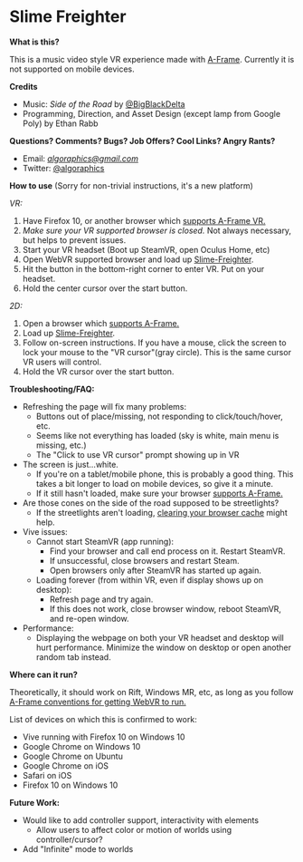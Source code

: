 # Slime Freighter

**What is this?**

This is a music video style VR experience made with [A-Frame](https://aframe.io). 
Currently it is not supported on mobile devices.

**Credits**
- Music: *Side of the Road* by [@BigBlackDelta](https://twitter.com/bigblackdelta)
- Programming, Direction, and Asset Design (except lamp from Google Poly) by Ethan Rabb

**Questions? Comments? Bugs? Job Offers? Cool Links? Angry Rants?**
- Email:  *algoraphics@gmail.com*
- Twitter:  [@algoraphics](https://twitter.com/algoraphics)

**How to use** (Sorry for non-trivial instructions, it's a new platform)

*VR:*
1. Have Firefox 10, or another browser which [supports A-Frame VR.](https://aframe.io/docs/0.7.0/introduction/vr-headsets-and-webvr-browsers.html)
2. *Make sure your VR supported browser is closed.* Not always necessary, but helps to prevent issues.
3. Start your VR headset (Boot up SteamVR, open Oculus Home, etc)
4. Open WebVR supported browser and load up [Slime-Freighter](https://horse-machine.glitch.me/).
5. Hit the button in the bottom-right corner to enter VR. Put on your headset.
6. Hold the center cursor over the start button.

*2D:*
1. Open a browser which [supports A-Frame.](https://aframe.io/docs/0.7.0/introduction/vr-headsets-and-webvr-browsers.html#which-browsers-does-a-frame-support)
2. Load up [Slime-Freighter](https://horse-machine.glitch.me/).
3. Follow on-screen instructions. If you have a mouse, click the screen to lock your mouse to the "VR cursor"(gray circle). This is the same cursor VR users will control.
4. Hold the VR cursor over the start button.

**Troubleshooting/FAQ:**

- Refreshing the page will fix many problems:
  - Buttons out of place/missing, not responding to click/touch/hover, etc.
  - Seems like not everything has loaded (sky is white, main menu is missing, etc.)
  - The "Click to use VR cursor" prompt showing up in VR
- The screen is just...white.
  - If you're on a tablet/mobile phone, this is probably a good thing. This takes a bit longer to load on mobile devices, so give it a minute.
  - If it still hasn't loaded, make sure your browser [supports A-Frame.](https://aframe.io/docs/0.7.0/introduction/vr-headsets-and-webvr-browsers.html#which-browsers-does-a-frame-support)
- Are those cones on the side of the road supposed to be streetlights?
  - If the streetlights aren't loading, [clearing your browser cache](http://www.refreshyourcache.com/en/home/) might help.
- Vive issues:
  - Cannot start SteamVR (app running):
    - Find your browser and call end process on it. Restart SteamVR.
    - If unsuccessful, close browsers and restart Steam.
    - Open browsers only after SteamVR has started up again.
  - Loading forever (from within VR, even if display shows up on desktop):
    - Refresh page and try again.
    - If this does not work, close browser window, reboot SteamVR, and re-open window.
- Performance:
  - Displaying the webpage on both your VR headset and desktop will hurt performance. Minimize the window on desktop or open another random tab instead.

**Where can it run?**

Theoretically, it should work on Rift, Windows MR, etc, as long as you follow [A-Frame conventions for getting WebVR to run.](https://aframe.io/docs/0.7.0/introduction/vr-headsets-and-webvr-browsers.html)

List of devices on which this is confirmed to work:
- Vive running with Firefox 10 on Windows 10
- Google Chrome on Windows 10
- Google Chrome on Ubuntu
- Google Chrome on iOS
- Safari on iOS
- Firefox 10 on Windows 10

**Future Work:**
- Would like to add controller support, interactivity with elements
  - Allow users to affect color or motion of worlds using controller/cursor?
- Add "Infinite" mode to worlds